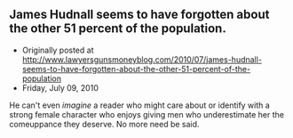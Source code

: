## James Hudnall seems to have forgotten about the other 51 percent of the population.

 * Originally posted at http://www.lawyersgunsmoneyblog.com/2010/07/james-hudnall-seems-to-have-forgotten-about-the-other-51-percent-of-the-population
 * Friday, July 09, 2010

He can't even _imagine_ a reader who might care about or identify with a strong female character who enjoys giving men who underestimate her the comeuppance they deserve.  No more need be said.